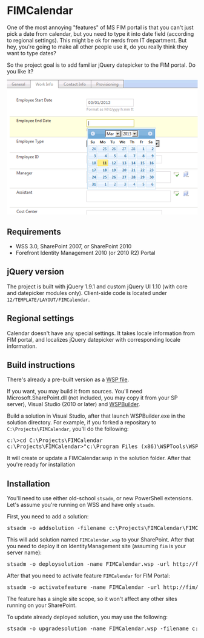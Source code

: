 # FIMCalendar

One of the most annoying "features" of MS FIM portal is that you can't just pick a date from calendar, but you need to type it into date field (according to regional settings). 
This might be ok for nerds from IT department. But hey, you're going to make all other people use it, do you really think they want to type dates?

So the project goal is to add familiar jQuery datepicker to the FIM portal. Do you like it?

![demo](demo.png)

## Requirements

* WSS 3.0, SharePoint 2007, or SharePoint 2010
* Forefront Identity Management 2010 (or 2010 R2) Portal

## jQuery version

The project is built with jQuery 1.9.1 and custom jQuery UI 1.10 (with core and datepicker modules only). Client-side code is located under `12/TEMPLATE/LAYOUT/FIMCalendar`.

## Regional settings

Calendar doesn't have any special settings. It takes locale information from FIM portal, and localizes jQuery datepicker with corresponding locale information.

## Build instructions

There's already a pre-built version as a [WSP file](FIMCalendar.wsp).

If you want, you may build it from sources. You'll need Microsoft.SharePoint.dll (not included, you may copy it from your SP server), Visual Studio (2010 or later) and [WSPBuilder](http://wspbuilder.codeplex.com).

Build a solution in Visual Studio, after that launch WSPBuilder.exe in the solution directory. For example, if you forked a repositary to `C:\Projects\FIMCalendar`, you'll do the following:
<pre>
c:\>cd C:\Projects\FIMCalendar
c:\Projects\FIMCalendar>"c:\Program Files (x86)\WSPTools\WSPBuilderExtensions\WSPBuilder.exe"
</pre>

It will create or update a FIMCalendar.wsp in the solution folder. After that you're ready for installation

## Installation

You'll need to use either old-school `stsadm`, or new PowerShell extensions. Let's assume you're running on WSS and have only `stsadm`.

First, you need to add a solution:
<pre>
stsadm -o addsolution -filename c:\Projects\FIMCalendar\FIMCalendar.wsp
</pre>

This will add solution named `FIMCalendar.wsp` to your SharePoint. After that you need to deploy it on IdentityManagement site (assuming `fim` is your server name):
<pre>
stsadm -o deploysolution -name FIMCalendar.wsp -url http://fim/IdentityManangement/ -immediate -allowgacdeployment
</pre>

After that you need to activate feature `FIMCalendar` for FIM Portal:
<pre>
stsadm -o activatefeature -name FIMCalendar -url http://fim/IdentityManangement/
</pre>

The feature has a single site scope, so it won't affect any other sites running on your SharePoint.

To update already deployed solution, you may use the following:
<pre>
stsadm -o upgradesolution -name FIMCalendar.wsp -filename c:\Projects\FIMCalendar\FIMCalendar.wsp -immediate -allowgacdeployment
</pre>
